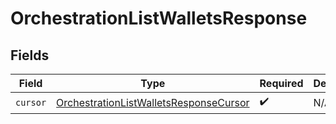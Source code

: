 # OrchestrationListWalletsResponse


## Fields

| Field                                                                                                   | Type                                                                                                    | Required                                                                                                | Description                                                                                             |
| ------------------------------------------------------------------------------------------------------- | ------------------------------------------------------------------------------------------------------- | ------------------------------------------------------------------------------------------------------- | ------------------------------------------------------------------------------------------------------- |
| `cursor`                                                                                                | [OrchestrationListWalletsResponseCursor](../../models/shared/orchestrationlistwalletsresponsecursor.md) | :heavy_check_mark:                                                                                      | N/A                                                                                                     |